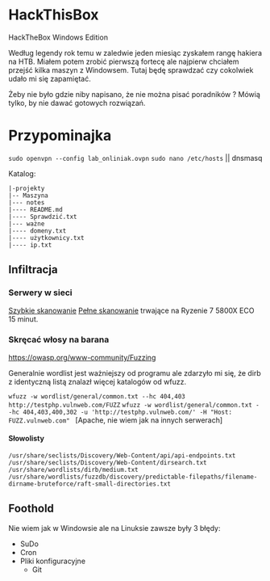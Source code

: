 # HackThisBox
HackTheBox Windows Edition

Według legendy rok temu w zaledwie jeden miesiąc zyskałem rangę hakiera na HTB. 
Miałem potem zrobić pierwszą fortecę ale najpierw chciałem przejść kilka maszyn z Windowsem. 
Tutaj będę sprawdzać czy cokolwiek udało mi się zapamiętać.

Żeby nie było gdzie niby napisano, że nie można pisać poradników ? 
Mówią tylko, by nie dawać gotowych rozwiązań.

# Przypominajka

```sudo openvpn --config lab_onliniak.ovpn```
```sudo nano /etc/hosts``` || dnsmasq

Katalog:
```
|-projekty
|-- Maszyna
|--- notes
|---- README.md
|---- Sprawdzić.txt
|--- ważne
|---- domeny.txt
|---- użytkownicy.txt
|---- ip.txt
```

## Infiltracja

### Serwery w sieci

[Szybkie skanowanie](https://explainshell.com/explain?cmd=nmap+-sT)
[Pełne skanowanie](https://explainshell.com/explain?cmd=nmap+-p-+-sC+-A) trwające na Ryzenie 7 5800X ECO 15 minut.

### Skręcać włosy na barana

https://owasp.org/www-community/Fuzzing

Generalnie wordlist jest ważniejszy od programu ale zdarzyło mi się, że dirb z identyczną listą znalazł więcej katalogów od wfuzz.

```wfuzz -w wordlist/general/common.txt --hc 404,403 http://testphp.vulnweb.com/FUZZ```
```wfuzz -w wordlist/general/common.txt --hc 404,403,400,302 -u 'http://testphp.vulnweb.com/' -H "Host: FUZZ.vulnweb.com" ``` [Apache, nie wiem jak na innych serwerach]

#### Słowolisty

```
/usr/share/seclists/Discovery/Web-Content/api/api-endpoints.txt
/usr/share/seclists/Discovery/Web-Content/dirsearch.txt
/usr/share/wordlists/dirb/medium.txt
/usr/share/wordlists/fuzzdb/discovery/predictable-filepaths/filename-dirname-bruteforce/raft-small-directories.txt
```

## Foothold

Nie wiem jak w Windowsie ale na Linuksie zawsze były 3 błędy:

- SuDo
- Cron
- Pliki konfiguracyjne
  - Git
